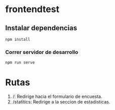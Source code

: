 # frontendtest

## Instalar dependencias
```
npm install
```

### Correr servidor de desarrollo
```
npm run serve
```

# Rutas
1. /: Redirige hacia el formulario de encuesta.
2. /statitics: Redirige a la seccion de estadisticas.